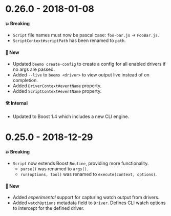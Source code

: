 # 0.26.0 - 2018-01-08

#### 💥 Breaking

- `Script` file names must now be pascal case: `foo-bar.js` -> `FooBar.js`.
- `ScriptContext#scriptPath` has been renamed to `path`.

#### 🚀 New

- Updated `beemo create-config` to create a config for all enabled drivers if no args are passed.
- Added `--live` to `beemo <driver>` to view output live instead of on completion.
- Added `DriverContext#eventName` property.
- Added `ScriptContext#eventName` property.

#### 🛠 Internal

- Updated to Boost 1.4 which includes a new CLI engine.

# 0.25.0 - 2018-12-29

#### 💥 Breaking

- `Script` now extends Boost `Routine`, providing more functionality.
  - `parse()` was renamed to `args()`.
  - `run(options, tool)` was renamed to `execute(context, options)`.

#### 🚀 New

- Added _experimental_ support for capturing watch output from drivers.
- Added `watchOptions` metadata field to `Driver`. Defines CLI watch options to intercept for the
  defined driver.
